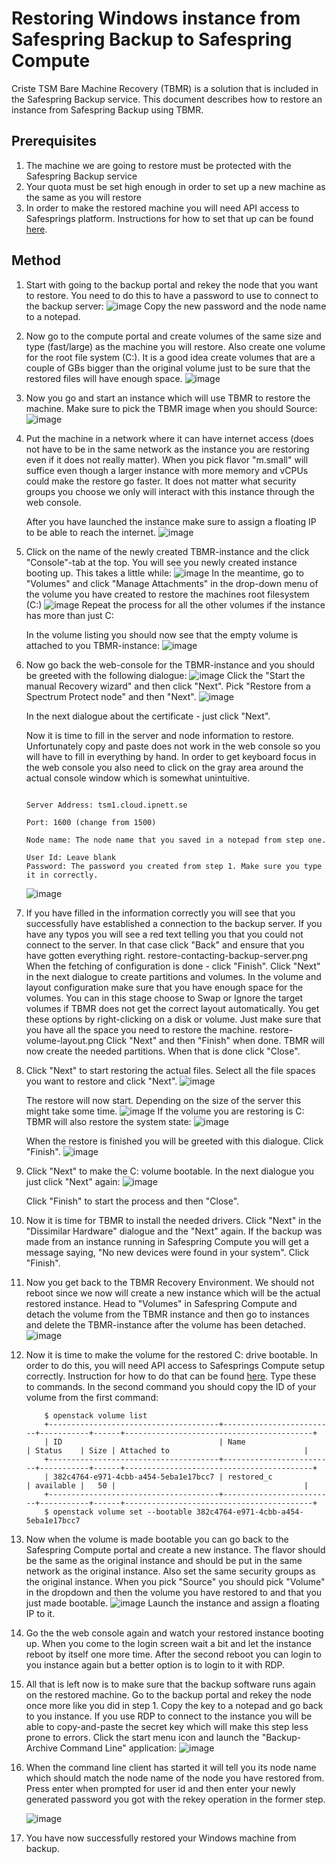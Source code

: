 # Restoring Windows instance from Safespring Backup to Safespring Compute

Criste TSM Bare Machine Recovery (TBMR) is a solution that is included in the Safespring Backup service.
This document describes how to restore an instance from Safespring Backup using TBMR.

## Prerequisites

1. The machine we are going to restore must be protected with the Safespring Backup service
2. Your quota must be set high enough in order to set up a new machine as the same as you will restore
3. In order to make the restored machine you will need API access to Safesprings platform. Instructions for how to set that up can be found [here](/compute/api.md).

## Method

1. Start with going to the backup portal and rekey the node that you want to restore. You need to do this to have a password to use to connect to the backup server:
  ![image](../../images/restore-rekey.png)
  Copy the new password and the node name to a notepad.

2. Now go to the compute portal and create volumes of the same size and type (fast/large) as the machine you will restore. Also create one volume for the root file system (C:).
   It is a good idea create volumes that are a couple of GBs bigger than the original volume just to be sure that the restored files will have enough space.
   ![image](../../images/restore-create-volume.png)

3. Now you go and start an instance which will use TBMR to restore the machine. Make sure to pick the TBMR image when you should Source:
   ![image](../../images/restore-launch-restore-instance.png)

4. Put the machine in a network where it can have internet access (does not have to be in the same network as the instance you are restoring even if it does not really matter).
    When you pick flavor "m.small" will suffice even though a larger instance with more memory and vCPUs could make the restore go faster. It does not matter what security groups
    you choose we only will interact with this instance through the web console.

    After you have launched the instance make sure to assign a floating IP to be able to reach the internet.
    ![image](../../images/restore-assign-floating-ip.png)

5. Click on the name of the newly created TBMR-instance and the click "Console"-tab at the top. You will see you newly created instance booting up. This takes a little while:
    ![image](../../images/restore-web-console.png)
    In the meantime, go to "Volumes" and click "Manage Attachments" in the drop-down menu of the volume you have created to restore the machines root filesystem (C:)
    ![image](../../images/restore-attach-c-volume.png)
    Repeat the process for all the other volumes if the instance has more than just C:

    In the volume listing you should now see that the empty volume is attached to you TBMR-instance:
    ![image](../../images/restore-attached-c.png)

6. Now go back the web-console for the TBMR-instance and you should be greeted with the following dialogue:
    ![image](../../images/restore-tbmr-start.png)
    Click the "Start the manual Recovery wizard" and then click "Next". Pick "Restore from a Spectrum Protect node" and then "Next".
    ![image](../../images/restore-choose-node-recovery.png)

    In the next dialogue about the certificate - just click "Next".

    Now it is time to fill in the server and node information to restore. Unfortunately copy and paste does not work in the web console so you will have to fill in everything by
    hand. In order to get keyboard focus in the web console you also need to click on the gray area around the actual console window which is somewhat unintuitive.

    ```code

    Server Address: tsm1.cloud.ipnett.se

    Port: 1600 (change from 1500)

    Node name: The node name that you saved in a notepad from step one.

    User Id: Leave blank
    Password: The password you created from step 1. Make sure you type it in correctly. 
    ```

    ![image](../../images/restore-fill-in-node-info.png)

7. If you have filled in the information correctly you will see that you successfully have established a connection to the backup server. If you have any typos you 
    will see a red text telling you that you could not connect to the server. In that case click "Back" and ensure that you have gotten everything right.
    restore-contacting-backup-server.png
    When the fetching of configuration is done - click "Finish".
    Click "Next" in the next dialogue to create partitions and volumes.
    In the volume and layout configuration make sure that you have enough space for the volumes. You can in this stage choose to Swap or Ignore the target volumes if TBMR does not
    get the correct layout automatically. You get these options by right-clicking on a disk or volume. Just make sure that you have all the space you need to restore the machine.
    restore-volume-layout.png
    Click "Next" and then "Finish" when done. TBMR will now create the needed partitions. When that is done click "Close".

8. Click "Next" to start restoring the actual files. Select all the file spaces you want to restore and click "Next".
    ![image](../../images/restore-select-filespaces.png)

    The restore will now start. Depending on the size of the server this might take some time.
    ![image](../../images/restore-restore-info-dialogue.png)
    If the volume you are restoring is C: TBMR will also restore the system state:
    ![image](../../images/restore-system-state.png)

    When the restore is finished you will be greeted with this dialogue. Click "Finish".
    ![image](../../images/restore-tbmr-files-restored.png)

9. Click "Next" to make the C: volume bootable. In the next dialogue you just click "Next" again:
    ![image](../../images/restore-clone-settings.png)

    Click "Finish" to start the process and then "Close".

10. Now it is time for TBMR to install the needed drivers. Click "Next" in the "Dissimilar Hardware" dialogue and the "Next" again. If the backup was made from an instance
    running in Safespring Compute you will get a message saying, "No new devices were found in your system". Click "Finish".

11. Now you get back to the TBMR Recovery Environment. We should not reboot since we now will create a new instance which will be the actual restored instance. Head to "Volumes" in Safespring Compute and detach the volume from the TBMR instance and then go to instances and delete the TBMR-instance after the volume has been detached.
    ![image](../../images/restore-detach-volumes.png)

12. Now it is time to make the volume for the restored C: drive bootable. In order to do this, you will need API access to Safesprings Compute setup correctly. Instruction for how to do that
    can be found [here](/compute/api.md). Type these to commands. In the second command you should copy the ID of your volume from the first command:
    ``` 
        $ openstack volume list
        +--------------------------------------+-------------------------+-----------+------+------------------------------------------+
        | ID                                   | Name                    | Status    | Size | Attached to                              |
        +--------------------------------------+-------------------------+-----------+------+------------------------------------------+        
        | 382c4764-e971-4cbb-a454-5eba1e17bcc7 | restored_c              | available |   50 |                                          |
        +--------------------------------------+-------------------------+-----------+------+------------------------------------------+
        $ openstack volume set --bootable 382c4764-e971-4cbb-a454-5eba1e17bcc7
    ```
13.  Now when the volume is made bootable you can go back to the Safespring Compute portal and create a new instance. The flavor should be the same as the original instance and
    should be put in the same network as the original instance. Also set the same security groups as the original instance. When you pick "Source" you should pick "Volume" in the dropdown and then the volume you have restored to and that you
    just made bootable.
    ![image](../../images/restore-pick-restored-volume.png)
    Launch the instance and assign a floating IP to it.

14. Go the the web console again and watch your restored instance booting up. When you come to the login screen wait a bit and let the instance reboot by itself one more time. After the second
    reboot you can login to you instance again but a better option is to login to it with RDP. 

15. All that is left now is to make sure that the backup software runs again on the restored machine. Go to the backup portal and rekey the node once more like you did in step 1.
    Copy the key to a notepad and go back to you instance. If you use RDP to connect to the instance you will be able to copy-and-paste the secret key which will make this step less prone
    to errors.
    Click the start menu icon and launch the "Backup-Archive Command Line" application:
    ![image](../../images/restore-start-backup-archive-command-line.png)

16. When the command line client has started it will tell you its node name which should match the node name of the node you have restored from. Press enter when prompted for
    user id and then enter your newly generated password you got with the rekey operation in the former step. 

    ![image](../../images/restore-enter-new-tsm-password.png)

17. You have now successfully restored your Windows machine from backup. 




